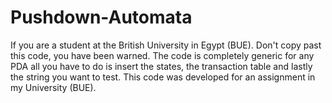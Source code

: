 # Pushdown-Automata
If you are a student at the British University in Egypt (BUE). Don't copy past this code, you have been warned.
The code is completely generic for any PDA all you have to do is insert the states, the transaction table and lastly the string you want to test. This code was developed for an assignment in my University (BUE).
